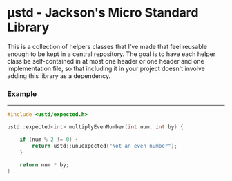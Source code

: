 # μstd - Jackson's Micro Standard Library

This is a collection of helpers classes that I've made that feel reusable enough to be kept in a central repository. The goal is to have each helper class be self-contained in at most one header or one header and one implementation file, so that including it in your project doesn't involve adding this library as a dependency.

### Example
---

```cpp
#include <ustd/expected.h>

ustd::expected<int> multiplyEvenNumber(int num, int by) {

    if (num % 2 != 0) {
        return ustd::unuexpected("Not an even number");
    }

    return num * by;
}
```
